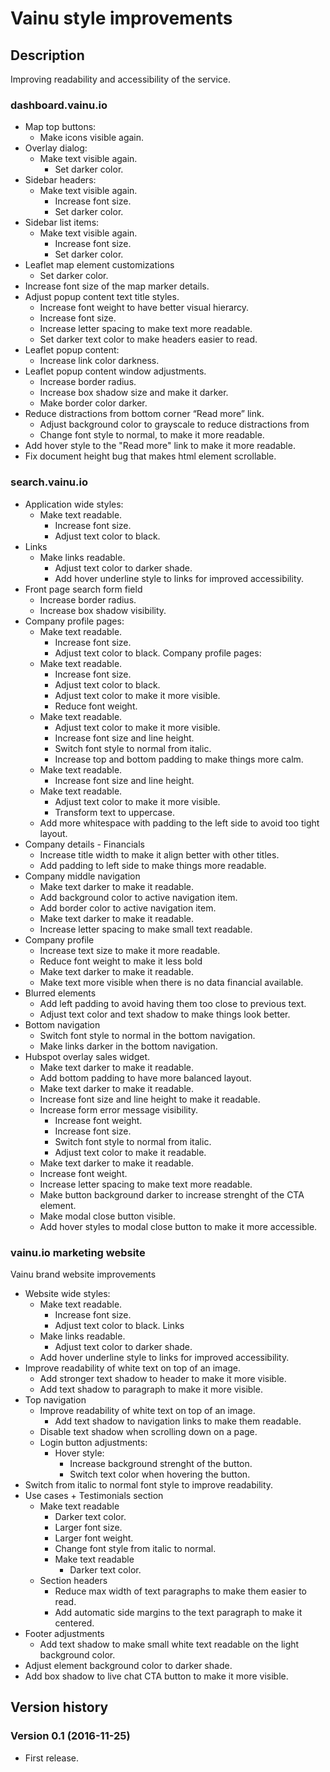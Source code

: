 # Vainu style improvements

## Description

Improving readability and accessibility of the service.


### dashboard.vainu.io

- Map top buttons:
  - Make icons visible again.
- Overlay dialog:
  - Make text visible again.
    - Set darker color.
- Sidebar headers:
  - Make text visible again.
    - Increase font size.
    - Set darker color.
- Sidebar list items:
  - Make text visible again.
    - Increase font size.
    - Set darker color.
- Leaflet map element customizations
  - Set darker color.
- Increase font size of the map marker details.
- Adjust popup content text title styles.
  - Increase font weight to have better visual hierarcy.
  - Increase font size.
  - Increase letter spacing to make text more readable.
  - Set darker text color to make headers easier to read.
- Leaflet popup content:
  - Increase link color darkness.
- Leaflet popup content window adjustments.
  - Increase border radius.
  - Increase box shadow size and make it darker.
  - Make border color darker.
- Reduce distractions from bottom corner “Read more” link.
  - Adjust background color to grayscale to reduce distractions from
  - Change font style to normal, to make it more readable.
- Add hover style to the "Read more" link to make it more readable.
- Fix document height bug that makes html element scrollable.



### search.vainu.io

- Application wide styles:
  - Make text readable.
    - Increase font size.
    - Adjust text color to black.
- Links
  - Make links readable.
    - Adjust text color to darker shade.
    - Add hover underline style to links for improved accessibility.
- Front page search form field
  - Increase border radius.
  - Increase box shadow visibility.
- Company profile pages:
  - Make text readable.
    - Increase font size.
    - Adjust text color to black.
Company profile pages:
  - Make text readable.
    - Increase font size.
    - Adjust text color to black.
    - Adjust text color to make it more visible.
    - Reduce font weight.
  - Make text readable.
    - Adjust text color to make it more visible.
    - Increase font size and line height.
    - Switch font style to normal from italic.
    - Increase top and bottom padding to make things more calm.
  - Make text readable.
    - Increase font size and line height.
  - Make text readable.
    - Adjust text color to make it more visible.
    - Transform text to uppercase.
  - Add more whitespace with padding to the left side to avoid too tight layout.
- Company details - Financials
  - Increase title width to make it align better with other titles.
  - Add padding to left side to make things more readable.
- Company middle navigation
  - Make text darker to make it readable.
  - Add background color to active navigation item.
  - Add border color to active navigation item.
  - Make text darker to make it readable.
  - Increase letter spacing to make small text readable.
- Company profile
  - Increase text size to make it more readable.
  - Reduce font weight to make it less bold
  - Make text darker to make it readable.
  - Make text more visible when there is no data financial available.
- Blurred elements
  - Add left padding to avoid having them too close to previous text.
  - Adjust text color and text shadow to make things look better.
- Bottom navigation
  - Switch font style to normal in the bottom navigation.
  - Make links darker in the bottom navigation.
- Hubspot overlay sales widget.
  - Make text darker to make it readable.
  - Add bottom padding to have more balanced layout.
  - Make text darker to make it readable.
  - Increase font size and line height to make it readable.
  - Increase form error message visibility.
    - Increase font weight.
    - Increase font size.
    - Switch font style to normal from italic.
    - Adjust text color to make it readable.
  - Make text darker to make it readable.
  - Increase font weight.
  - Increase letter spacing to make text more readable.
  - Make button background darker to increase strenght of the CTA element.
  - Make modal close button visible.
  - Add hover styles to modal close button to make it more accessible.



### vainu.io marketing website

Vainu brand website improvements

- Website wide styles:
  - Make text readable.
    - Increase font size.
    - Adjust text color to black.
  Links
  - Make links readable.
    - Adjust text color to darker shade.
  - Add hover underline style to links for improved accessibility.
- Improve readability of white text on top of an image.
  - Add stronger text shadow to header to make it more visible.
  - Add text shadow to paragraph to make it more visible.
- Top navigation
  - Improve readability of white text on top of an image.
    - Add text shadow to navigation links to make them readable.
  - Disable text shadow when scrolling down on a page.
  - Login button adjustments:
    - Hover style:
      - Increase background strenght of the button.
      - Switch text color when hovering the button.
- Switch from italic to normal font style to improve readability.
- Use cases + Testimonials section
  - Make text readable
    - Darker text color.
    - Larger font size.
    - Larger font weight.
    - Change font style from italic to normal.
    - Make text readable
      - Darker text color.
  - Section headers
    - Reduce max width of text paragraphs to make them easier to read.
    - Add automatic side margins to the text paragraph to make it centered.
- Footer adjustments
  - Add text shadow to make small white text readable on the light background color.
- Adjust element background color to darker shade.
- Add box shadow to live chat CTA button to make it more visible.








## Version history

### Version 0.1 (2016-11-25)
- First release.
